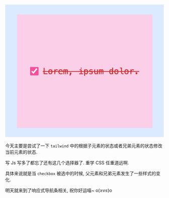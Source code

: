 ![Screenshot](https://github.com/NeilYeTAT/LearnCSSuseReact-Tailwind/blob/main/src/components/day5-checkbox-instead-of-click/Screenshot.png)

今天主要是尝试了一下 `tailwind` 中的根据子元素的状态或者兄弟元素的状态修改当前元素的状态.

写 Js 写多了都忘了还有这几个选择器了. 重学 CSS 任重道远啊.

具体来说就是当 `checkbox` 被选中的时候, 父元素和兄弟元素发生了一些样式的变化.

明天就来到了响应式导航条相关, 祝你好运喵~ o(≥v≤)o
